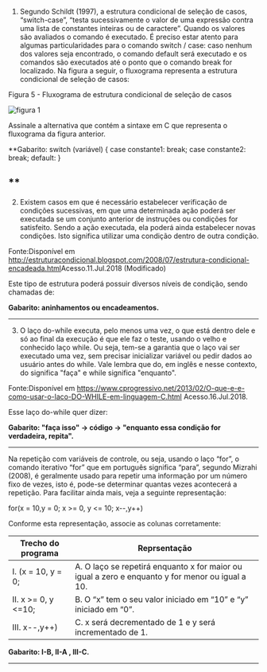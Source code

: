 1) Segundo Schildt (1997), a estrutura condicional de seleção de casos, “switch-case”, “testa sucessivamente o valor de uma expressão contra uma lista de constantes inteiras ou de caractere”. Quando os valores são avaliados o comando é executado. É preciso estar atento para algumas particularidades para o comando switch / case: caso nenhum dos valores seja encontrado, o comando default será executado e os comandos são executados até o ponto que o comando break for localizado. Na figura a seguir, o fluxograma representa a estrutura condicional de seleção de casos:

Figura 5 - Fluxograma de estrutura condicional de seleção de casos

![figura 1](https://github.com/Felipe-Fig/Algoritmos-e-Programacao-Estruturada/blob/252847fe7878a0bc73285aa529b0021faebb28ae/Provas%20e%20avalia%C3%A7%C3%B5es/figura1%20aap02%20algos.png)

Assinale a alternativa que contém a sintaxe em C que representa o fluxograma da figura anterior.

**Gabarito:
switch (variável)
{
case constante1:
<comandos>
break;
case constante2:
<comandos>
break;
default: <comandos>
}

**
---

2) Existem casos em que é necessário estabelecer verificação de condições sucessivas, em que uma determinada ação poderá ser executada se um conjunto anterior de instruções ou condições for satisfeito. Sendo a ação executada, ela poderá ainda estabelecer novas condições. Isto significa utilizar uma condição dentro de outra condição. 

Fonte:Disponível em <http://estruturacondicional.blogspot.com/2008/07/estrutura-condicional-encadeada.html>Acesso.11.Jul.2018 (Modificado)

Este tipo de estrutura poderá possuir diversos níveis de condição, sendo chamadas de:

**Gabarito: aninhamentos ou encadeamentos.**

---

3) O laço do-while executa, pelo menos uma vez, o que está dentro dele e só ao final da execução é que ele faz o teste, usando o velho e conhecido laço while. Ou seja, tem-se a garantia que o laço vai ser executado uma vez, sem precisar inicializar variável ou pedir dados ao usuário antes do while. Vale lembra que do, em inglês e nesse contexto, do significa "faça" e while significa "enquanto".

Fonte:Disponível em <https://www.cprogressivo.net/2013/02/O-que-e-e-como-usar-o-laco-DO-WHILE-em-linguagem-C.html> Acesso.16.Jul.2018.

Esse laço do-while quer dizer:

**Gabarito: "faça isso" -> código -> "enquanto essa condição for verdadeira, repita".**

---

Na repetição com variáveis de controle, ou seja, usando o laço “for”, o comando iterativo “for” que em português significa “para”, segundo Mizrahi (2008), é geralmente usado para repetir uma informação por um número fixo de vezes, isto é, pode-se determinar quantas vezes acontecerá a repetição. Para facilitar ainda mais, veja a seguinte representação:

for(x = 10,y = 0; x >= 0, y <= 10; x--,y++)

Conforme esta representação, associe as colunas corretamente:

| Trecho do programa | Reprsentação |
| ------------------ | ------------- |
| I. (x = 10, y = 0; | A. O laço se repetirá enquanto x for maior ou igual a zero e enquanto y for menor ou igual a 10.|
| II.  x >= 0, y <=10; | B. O “x” tem o seu valor iniciado em “10” e “y” iniciado em “0”. |
| III.   x--,y++) | C. x será decrementado de 1 e y será incrementado de 1. |

**Gabarito: I-B,  II-A , III-C.**

---